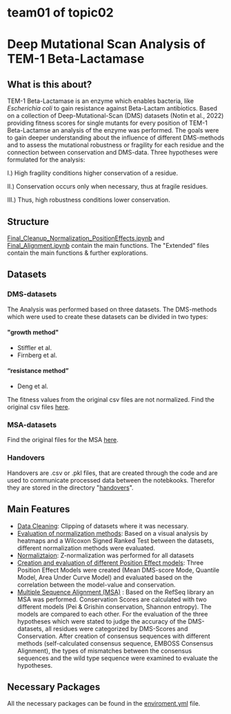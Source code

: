 # team01 of topic02 


# Deep Mutational Scan Analysis of TEM-1 Beta-Lactamase
## What is this about?
TEM-1 Beta-Lactamase is an enzyme which enables bacteria, like *Escherichia coli* to gain resistance against Beta-Lactam antibiotics. Based on a collection of Deep-Mutational-Scan (DMS) datasets (Notin et al., 2022) providing fitness scores for single mutants for every position of TEM-1 Beta-Lactamse an analysis of the enzyme was performed. The goals were to gain deeper understanding about the influence of different DMS-methods and to assess the mutational robustness or fragility for each residue and the connection between conservation and DMS-data. Three hypotheses were formulated for the analysis:

I.) High fragility conditions higher conservation of a residue.

II.) Conservation occurs only when necessary, thus at fragile residues.

III.) Thus, high robustness conditions lower conservation. 

## Structure
[Final_Cleanup_Normalization_PositionEffects.ipynb](Final_Cleanup_Normalization_PositionEffects.ipynb) and [Final_Alignment.ipynb](Final_Alignment.ipynb) contain the main functions.
The "Extended" files contain the main functions & further explorations.

## Datasets
### DMS-datasets
The Analysis was performed based on three datasets. The DMS-methods which were used to create these datasets can be divided in two types:
#### "growth method"
* Stiffler et al.
* Firnberg et al.
#### “resistance method”
* Deng et al.

The fitness values from the original csv files are not normalized.
Find the original csv files [here](dataSources/DMS_datasets).

### MSA-datasets
Find the original files for the MSA [here](dataSources/MSA_datasets).

### Handovers
Handovers are .csv or .pkl files, that are created through the code and are used to communicate processed data between the notebkooks. Therefor they are stored in the directory "[handovers](dataSources/handovers)".

## Main Features
* [Data Cleaning](Final_Cleanup_Normalization_PositionEffects.ipynb): Clipping of datasets where it was necessary.
* [Evaluation of normalization methods](Final_Cleanup_Normalization_PositionEffects.ipynb): Based on a visual analysis by heatmaps and a Wilcoxon Signed Ranked Test between the datasets, different normalization methods were evaluated.
* [Normaliztaion](Final_Cleanup_Normalization_PositionEffects.ipynb): Z-normalization was performed for all datasets
* [Creation and evaluation of different Position Effect models](Final_Cleanup_Normalization_PositionEffects.ipynb): Three Position Effect Models were created (Mean DMS-score Mode, Quantile Model, Area Under Curve Model) and evaluated based on the correlation between the model-value and conservation.
* [Multiple Sequence Alignment (MSA)](Final_Alignment.ipynb) : Based on the RefSeq library an MSA was performed. Conservation Scores are calculated with two different models (Pei & Grishin conservation, Shannon entropy). The models are compared to each other. For the evaluation of the three hypotheses which were stated to judge the accuracy of the DMS-datasets, all residues were categorized by DMS-Scores and Conservation. After creation of consensus sequences with different methods (self-calculated consensus sequence, EMBOSS Consensus Alignment), the types of mismatches between the consensus sequences and the wild type sequence were examined to evaluate the hypotheses.

## Necessary Packages
All the necessary packages can be found in the [enviroment.yml](enviroment.yml) file.



